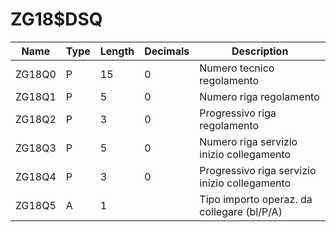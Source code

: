 # ZG18$DSQ

| Name | Type | Length | Decimals | Description |
| ---- | ---- | ------ | -------- | ----------- |
| ZG18Q0 | P | 15 | 0 | Numero tecnico regolamento |
| ZG18Q1 | P | 5 | 0 | Numero riga regolamento |
| ZG18Q2 | P | 3 | 0 | Progressivo riga regolamento |
| ZG18Q3 | P | 5 | 0 | Numero riga servizio inizio collegamento |
| ZG18Q4 | P | 3 | 0 | Progressivo riga servizio inizio collegamento |
| ZG18Q5 | A | 1 |  | Tipo importo operaz. da collegare (bl/P/A) |
